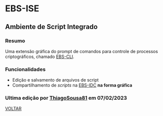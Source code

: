# EBS-ISE
## Ambiente de Script Integrado

### Resumo
Uma extensão gráfica do prompt de comandos para controle de processos criptográficos, chamado [EBS-CLI](https://github.com/EBS-Security-Systems/EBS-Docs/blob/main/docs/EBS-CLI.md).

### Funcionalidades
- Edição e salvamento de arquivos de script
- Compartilhamento de _scripts_ na [EBS-IDC](https://github.com/EBS-Security-Systems/EBS-Docs/blob/main/docs/EBS-IDC.md) **na forma gráfica**

### Ultima edição por [ThiagoSousa81](https://github.com/ThiagoSousa81/) em 07/02/2023

[VOLTAR](https://github.com/EBS-Security-Systems/EBS-Docs#readme)